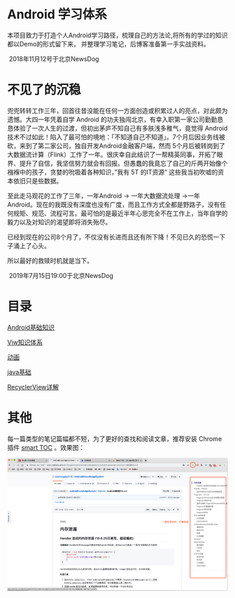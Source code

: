 # Android 学习体系

本项目致力于打造个人Android学习路径，梳理自己的方法论,将所有的学过的知识都以Demo的形式留下来，
并整理学习笔记，后博客准备第一手实战资料。

​																																	2018年11月12号于北京NewsDog



# 不见了的沉稳

兜兜转转工作三年，回首往昔没能在任何一方面创造或积累过人的亮点，对此颇为遗憾。大四一年凭着自学 Android 的功夫独闯北京，有幸入职第一家公司勤勤恳恳体验了一次人生的过渡，但初出茅庐不知自己有多肤浅多稚气，竟觉得 Android 技术不过如此！陷入了最可怕的境地：「不知道自己不知道」。7个月后因业务线被砍，来到了第二家公司，独自开发Android金融客户端，然而 5个月后被转岗到了大数据流计算（Flink）工作了一年。很庆幸自此结识了一帮精英同事，开拓了眼界、提升了自信，我坚信努力就会有回报。但愚蠢的我竟忘了自己的斤两开始像个襁褓中的孩子，贪婪的吮吸着各种知识，”我有 5T 的IT资源“ 这些我当初吹嘘的资本依旧只是些数据。



至此走马观花的工作了三年，一年Android  -> 一年大数据流处理 ->一年Android。现在的我既没有深度也没有广度，而且工作方式全都是野路子，没有任何规矩、规范、流程可言。最可怕的是最近半年心思完全不在工作上，当年自学的毅力以及对知识的渴望即将消失殆尽。



已经到现在的公司8个月了，不仅没有长进而且还有所下降！不见已久的恐慌一下子涌上了心头。



所以最好的救赎时机就是当下。

​																                                                         2019年7月15日19:00于北京NewsDog

# 目录

[Android基础知识](MyNote/Android基础知识.md)

[Viw知识体系](MyNote/view知识体系.md)

[动画](MyNote/动画.md)

[java基础](MyNote/java基础.md)

[RecyclerView详解](MyNote/RecyclerView.md)



# 其他

每一篇类型的笔记篇幅都不短，为了更好的查找和阅读文章，推荐安装 Chrome 插件 [smart TOC](https://chrome.google.com/webstore/detail/smart-toc/lifgeihcfpkmmlfjbailfpfhbahhibba) 。效果图：

![image-20190811175213321](assets/image-20190811175213321.png)